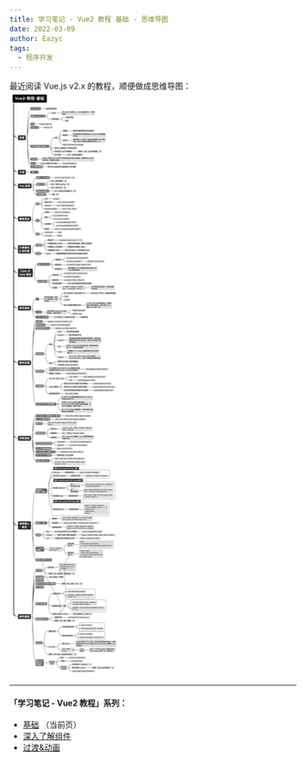 ```yaml
---
title: 学习笔记 - Vue2 教程 基础 - 思维导图
date: 2022-03-09
author: Eazyc
tags:
  - 程序开发
---
```

最近阅读 Vue.js v2.x 的教程，顺便做成思维导图：
![Vue2.教程.基础](./vue2-guide-essentials.png)

---

#### 「学习笔记 - Vue2 教程」系列：

- [基础](../vue2-guide-essentials/) （当前页）
- [深入了解组件](../vue2-guide-components-in-depth/)
- [过渡&动画](../vue2-guide-transitions-and-animation/)
